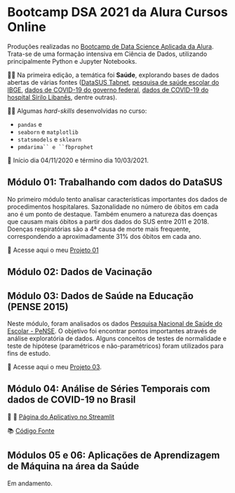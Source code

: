 # Bootcamp DSA 2021 da Alura Cursos Online

Produções realizadas no [Bootcamp de Data Science Aplicada da Alura](https://www.alura.com.br/bootcamp/data-science-aplicada/matriculas-abertas). Trata-se de uma formação intensiva em Ciência de Dados, utilizando principalmente Python e Jupyter Notebooks.

:health_worker: Na primeira edição, a temática foi **Saúde**, explorando bases de dados abertas de várias fontes ([DataSUS Tabnet](https://datasus.saude.gov.br/informacoes-de-saude-tabnet/), [pesquisa de saúde escolar do IBGE](https://www.ibge.gov.br/estatisticas/sociais/educacao/9134-pesquisa-nacional-de-saude-do-escolar.html?=&t=o-que-e), [dados de COVID-19 do governo federal](https://covid.saude.gov.br/), [dados de COVID-19 do hospital Sírilo Libanês](https://www.kaggle.com/S%C3%ADrio-Libanes/covid19), dentre outras).

:man_technologist: Algumas _hard-skills_ desenvolvidas no curso:
-  ```pandas``` e
- ```seaborn``` e ```matplotlib```
-  ```statsmodels``` e ```sklearn```
- ```pmdarima`` e ``fbprophet```

:date: Início dia 04/11/2020 e término dia 10/03/2021.

## Módulo 01: Trabalhando com dados do DataSUS

No primeiro módulo tento analisar características importantes dos dados de procedimentos hospitalares. Sazonalidade no número de óbitos em cada ano é um ponto de destaque. Também enumero a natureza das doenças que causam mais óbitos a partir dos dados do SUS entre 2011 e 2018. Doenças respiratórias são a 4ª causa de morte mais frequente, correspondendo a aproximadamente 31% dos óbitos em cada ano.

:green_book: Acesse aqui o meu [Projeto 01](./Bruno_Fontana_da_Silva_M01.ipynb)

## Módulo 02: Dados de Vacinação

## Módulo 03: Dados de Saúde na Educação (PENSE 2015)

Neste módulo, foram analisados os dados [Pesquisa Nacional de Saúde do Escolar - PeNSE](https://www.ibge.gov.br/estatisticas/sociais/educacao/9134-pesquisa-nacional-de-saude-do-escolar.html?=&t=o-que-e). O objetivo foi encontrar pontos importantes através de análise exploratória de dados. Alguns conceitos de testes de normalidade e teste de hipótese (paramétricos e não-paramétricos) foram utilizados para fins de estudo.

:green_book: Acesse aqui o meu [Projeto 03](./Bruno_Fontana_da_Silva_M03.ipynb).

## Módulo 04: Análise de Séries Temporais com dados de COVID-19 no Brasil


:notebook_with_decorative_cover: :iphone: [Página do Aplicativo no Streamlit](https://share.streamlit.io/fontanads/bootcamp_dsa_2021/main/src/app.py)

:books: [Código Fonte](./src/)

## Módulos 05 e 06: Aplicações de Aprendizagem de Máquina na área da Saúde

Em andamento.
